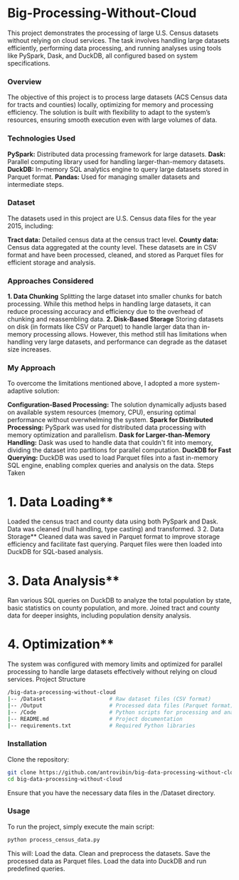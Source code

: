 # Big-Processing-Without-Cloud

This project demonstrates the processing of large U.S. Census datasets without relying on cloud services. The task involves handling large datasets efficiently, performing data processing, and running analyses using tools like PySpark, Dask, and DuckDB, all configured based on system specifications.

### Overview

The objective of this project is to process large datasets (ACS Census data for tracts and counties) locally, optimizing for memory and processing efficiency. The solution is built with flexibility to adapt to the system’s resources, ensuring smooth execution even with large volumes of data.

### Technologies Used

**PySpark:** Distributed data processing framework for large datasets.
**Dask:** Parallel computing library used for handling larger-than-memory datasets.
**DuckDB:** In-memory SQL analytics engine to query large datasets stored in Parquet format.
**Pandas:** Used for managing smaller datasets and intermediate steps.

### Dataset

The datasets used in this project are U.S. Census data files for the year 2015, including:

**Tract data:** Detailed census data at the census tract level.
**County data:** Census data aggregated at the county level.
These datasets are in CSV format and have been processed, cleaned, and stored as Parquet files for efficient storage and analysis.

### Approaches Considered

**1. Data Chunking**
Splitting the large dataset into smaller chunks for batch processing.
While this method helps in handling large datasets, it can reduce processing accuracy and efficiency due to the overhead of chunking and reassembling data.
**2. Disk-Based Storage**
Storing datasets on disk (in formats like CSV or Parquet) to handle larger data than in-memory processing allows.
However, this method still has limitations when handling very large datasets, and performance can degrade as the dataset size increases.

### My Approach

To overcome the limitations mentioned above, I adopted a more system-adaptive solution:

**Configuration-Based Processing:** The solution dynamically adjusts based on available system resources (memory, CPU), ensuring optimal performance without overwhelming the system.
**Spark for Distributed Processing:** PySpark was used for distributed data processing with memory optimization and parallelism.
**Dask for Larger-than-Memory Handling:** Dask was used to handle data that couldn't fit into memory, dividing the dataset into partitions for parallel computation.
**DuckDB for Fast Querying:** DuckDB was used to load Parquet files into a fast in-memory SQL engine, enabling complex queries and analysis on the data.
Steps Taken

# 1. Data Loading**
Loaded the census tract and county data using both PySpark and Dask.
Data was cleaned (null handling, type casting) and transformed.
3 2. Data Storage**
Cleaned data was saved in Parquet format to improve storage efficiency and facilitate fast querying.
Parquet files were then loaded into DuckDB for SQL-based analysis.
# 3. Data Analysis**
Ran various SQL queries on DuckDB to analyze the total population by state, basic statistics on county population, and more.
Joined tract and county data for deeper insights, including population density analysis.
# 4. Optimization**
The system was configured with memory limits and optimized for parallel processing to handle large datasets effectively without relying on cloud services.
Project Structure

```bash
/big-data-processing-without-cloud
|-- /Dataset                    # Raw dataset files (CSV format)
|-- /Output                     # Processed data files (Parquet format)
|-- /Code                       # Python scripts for processing and analysis
|-- README.md                   # Project documentation
|-- requirements.txt            # Required Python libraries
```
### Installation

Clone the repository:
```bash
git clone https://github.com/antrovibin/big-data-processing-without-cloud.git
cd big-data-processing-without-cloud
```

Ensure that you have the necessary data files in the /Dataset directory.

### Usage

To run the project, simply execute the main script:
```bash
python process_census_data.py
```
This will:
Load the data.
Clean and preprocess the datasets.
Save the processed data as Parquet files.
Load the data into DuckDB and run predefined queries.
